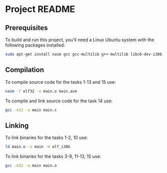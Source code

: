 # Project README

## Prerequisites

To build and run this project, you'll need a Linux Ubuntu system with the following packages installed:

```sh
sudo apt-get install nasm gcc gcc-multilib g++-multilib libc6-dev-i386
```

## Compilation

To compile source code for the tasks 1-13 and 15 use:

```sh
nasm -f elf32 -o main.o main.asm
```

To compile and link source code for the task 14 use:

```sh
gcc -m32 -o main main.c
```

## Linking

To link binaries for the tasks 1-2, 10 use:

```sh
ld main.o -o main -m elf_i386
```

To link binaries for the tasks 3-9, 11-13, 15 use:

```sh
gcc -m32 -o main main.o
```
